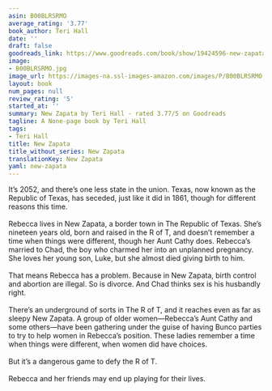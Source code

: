```yaml
---
asin: B00BLRSRMO
average_rating: '3.77'
book_author: Teri Hall
date: ''
draft: false
goodreads_link: https://www.goodreads.com/book/show/19424596-new-zapata
image:
- B00BLRSRMO.jpg
image_url: https://images-na.ssl-images-amazon.com/images/P/B00BLRSRMO.01._SCLZZZZZZZ.jpg
layout: book
num_pages: null
review_rating: '5'
started_at: ''
summary: New Zapata by Teri Hall - rated 3.77/5 on Goodreads
tagline: A None-page book by Teri Hall
tags:
- Teri Hall
title: New Zapata
title_without_series: New Zapata
translationKey: New Zapata
yaml: new-zapata
---
```


It’s 2052, and there’s one less state in the union. Texas, now known as the Republic of Texas, has seceded, just like it did in 1861, though for different reasons this time. <br /> <br />Rebecca lives in New Zapata, a border town in The Republic of Texas. She’s nineteen years old, born and raised in the R of T, and doesn’t remember a time when things were different, though her Aunt Cathy does. Rebecca’s married to Chad, the boy who charmed her into an unplanned pregnancy. She loves her young son, Luke, but she almost died giving birth to him.<br /><br />That means Rebecca has a problem. Because in New Zapata, birth control and abortion are illegal. So is divorce. And Chad thinks sex is his husbandly right. <br /> <br />There’s an underground of sorts in The R of T, and it reaches even as far as sleepy New Zapata. A group of older women—Rebecca’s Aunt Cathy and some others—have been gathering under the guise of having Bunco parties to try to help women in Rebecca’s position. These ladies remember a time when things were different, when women did have choices. <br /><br />But it’s a dangerous game to defy the R of T. <br /><br />Rebecca and her friends may end up playing for their lives.